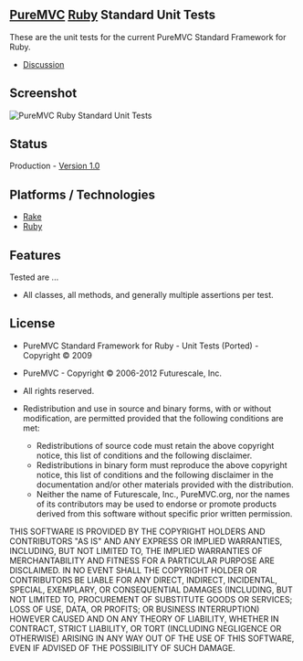 ## [PureMVC](http://puremvc.github.com/) [Ruby](https://github.com/PureMVC/puremvc-ruby-standard-framework/wiki) Standard Unit Tests
These are the unit tests for the current PureMVC Standard Framework for Ruby.

* [Discussion](http://forums.puremvc.org/index.php?board=78.0)

## Screenshot
![PureMVC Ruby Standard Unit Tests](http://puremvc.org/pages/images/screenshots/PureMVC-Shot-Ruby-Std-UnitTests.png)

## Status
Production - [Version 1.0](https://github.com/PureMVC/puremvc-ruby-standard-unittests/blob/master/VERSION)

## Platforms / Technologies
* [Rake](https://github.com/jimweirich/rake)
* [Ruby](http://en.wikipedia.org/wiki/Ruby_%28programming_language%29)

## Features 
Tested are ...
* All classes, all methods, and generally multiple assertions per test. 

## License
* PureMVC Standard Framework for Ruby - Unit Tests (Ported) - Copyright © 2009 
* PureMVC - Copyright © 2006-2012 Futurescale, Inc.
* All rights reserved.

* Redistribution and use in source and binary forms, with or without modification, are permitted provided that the following conditions are met:

  * Redistributions of source code must retain the above copyright notice, this list of conditions and the following disclaimer.
  * Redistributions in binary form must reproduce the above copyright notice, this list of conditions and the following disclaimer in the documentation and/or other materials provided with the distribution.
  * Neither the name of Futurescale, Inc., PureMVC.org, nor the names of its contributors may be used to endorse or promote products derived from this software without specific prior written permission.

THIS SOFTWARE IS PROVIDED BY THE COPYRIGHT HOLDERS AND CONTRIBUTORS "AS IS" AND ANY EXPRESS OR IMPLIED WARRANTIES, INCLUDING, BUT NOT LIMITED TO, THE IMPLIED WARRANTIES OF MERCHANTABILITY AND FITNESS FOR A PARTICULAR PURPOSE ARE DISCLAIMED. IN NO EVENT SHALL THE COPYRIGHT HOLDER OR CONTRIBUTORS BE LIABLE FOR ANY DIRECT, INDIRECT, INCIDENTAL, SPECIAL, EXEMPLARY, OR CONSEQUENTIAL DAMAGES (INCLUDING, BUT NOT LIMITED TO, PROCUREMENT OF SUBSTITUTE GOODS OR SERVICES; LOSS OF USE, DATA, OR PROFITS; OR BUSINESS INTERRUPTION) HOWEVER CAUSED AND ON ANY THEORY OF LIABILITY, WHETHER IN CONTRACT, STRICT LIABILITY, OR TORT (INCLUDING NEGLIGENCE OR OTHERWISE) ARISING IN ANY WAY OUT OF THE USE OF THIS SOFTWARE, EVEN IF ADVISED OF THE POSSIBILITY OF SUCH DAMAGE.